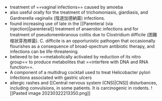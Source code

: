 - treatment of ==vaginal infections== caused by amoeba
- also useful orally for the treatment of trichomoniasis, giardiasis, and Gardnerella vaginalis (陰道加德納菌) infections.
- found increasing use of late in the [[Parenteral (via injection)|parenteral]] treatment of anaerobic infections and for treatment of pseudomembranous colitis due to Clostridium difficile (困難梭狀芽孢桿菌). C. difficile is an opportunistic pathogen that occasionally flourishes as a consequence of broad-spectrum antibiotic therapy, and infections can be life-threatening.
- believed to be ==metabolically activated by reduction of its nitro group== to produce metabolites that ==interfere with DNA and RNA function==.
- A component of a multidrug cocktail used to treat Helicobacter pylori infections associated with gastric ulcers
- allergic rashes and [[Central nervous system (CNS)|CNS]] disturbances, including convulsions, in some patients. It is carcinogenic in rodents.
![[Pasted image 20230322213350.png]]